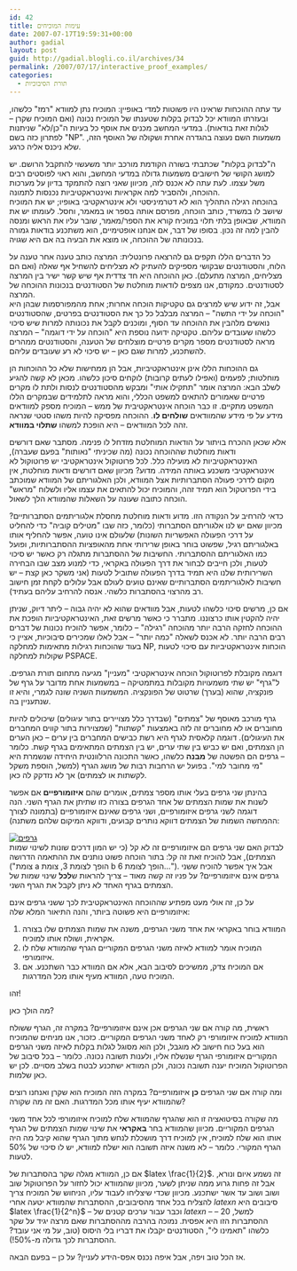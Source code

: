 ```yaml
---
id: 42
title: עימות המוכיחים
date: 2007-07-17T19:59:31+00:00
author: gadial
layout: post
guid: http://gadial.blogli.co.il/archives/34
permalink: /2007/07/17/interactive_proof_examples/
categories:
  - תורת הסיבוכיות
---
```

עד עתה ההוכחות שראינו היו פשוטות למדי באופיין: המוכיח נתן למוודא "רמז" כלשהו, ובעזרתו המוודא יכל לבדוק בקלות שטענתו של המוכיח נכונה (ואם המוכיח שקרן &#8211; לגלות זאת בודאות). במדעי המחשב מכנים את אוסף כל בעיות ה"כן/לא" שניתנות לפתרון כזה בשם "NP". משמעות השם נעוצה בהגדרה אחרת ושקולה של האוסף הזה, שלא ניכנס אליה כרגע.

ה"לבדוק בקלות" שכתבתי בשורה הקודמת מורכב יותר משעשוי להתקבל הרושם. יש למושג הקושי של חישובים משמעות גדולה במדעי המחשב, והוא ראוי לפוסטים רבים משל עצמו. לעת עתה לא אכנס לזה, מכיוון שאני רוצה להתמקד בדיון על מערכות ההוכחה, ולהסביר למה אקראיות ואינטראקטיביות נכנסות לתמונה.  
בהוכחה רגילה התהליך הוא לא דטרמיניסטי ולא אינטראקטיבי באופיו; יש את המוכיח שיושב לו במשרד, כותב הוכחה, מפרסם אותה בספר או במאמר, וחסל. לעומתו יש את המוודא, שבאופן בלתי תלוי במוכיח קורא את הספר/מאמר, שובר עליו את הראש ומנסה להבין למה זה נכון. בסופו של דבר, אם אנחנו אופטימיים, הוא משתכנע בודאות גמורה בנכונותה של ההוכחה, או מוצא את הבעיה בה אם היא שגויה.

כל הדברים הללו תקפים גם להרצאה פרונטלית: המרצה כותב טענה אחר טענה על הלוח, והסטודנטים שבקושי מספיקים להעתיק לא מצליחים להשחיל אף שאלה (ואם הם מצליחים, המרצה מתעלם). כאן ההוכחה היא חד צדדית אף שיש קשר ישיר בין המרצה לסטודנטים. כמקודם, אנו מצפים לודאות מוחלטת של הסטודנטים בנכונות ההוכחה של המרצה.  
אבל, זה ידוע שיש למרצים גם טקטיקות הוכחה אחרות; אחת מהמפורסמות שבהן היא "הוכחה על ידי התשה" &#8211; המרצה מבלבל כל כך את הסטודנטים בפרטים, שהסטודנטים נואשים מלהבין את ההוכחה עד הסוף, ומוכנים לקבל את נכונותה למרות שיש סיכוי כלשהו שעובדים עליהם. טקטיקה ידועה נוספת היא "הוכחה על ידי דוגמה" &#8211; המרצה מראה לסטודנטים מספר מקרים פרטיים מוצלחים של הטענה, והסטודנטים ממהרים להשתכנע, למרות שגם כאן &#8211; יש סיכוי לא רע שעובדים עליהם.

גם ההוכחות הללו אינן אינטראקטיביות, אבל הן ממחישות שלא כל ההוכחות הן מוחלטות; לפעמים (ואפילו לעתים קרובות) לוקחים סיכון כלשהו. מכאן לא קשה להגיע לשלב הבא: המרצה אומר "תתקילו אותי" ומבקש מהסטודנטים לנסות ולתת לו מקרים פרטיים שאמורים להתאים למשפט הכללי, והוא מראה לתלמידים שבמקרים הללו המשפט מתקיים. זו כבר הוכחה אינטראקטיבית של ממש &#8211; המוכיח מספק למוודאים מידע על פי מידע שהמוודאים **שולחים לו**. ההוכחה מפסיקה להיות משהו סטטי שנראה זהה לכל המוודאים &#8211; היא הופכת למשהו **שתלוי במוודא**.

אלא שכאן ההכרח בויתור על הודאות המוחלטת מזדחל לו פנימה. מסתבר שאם דורשים ודאות מוחלטת שההוכחה נכונה (מה שכיניתי "נאותות" בפעם שעברה), האינטראקטיביות לא מועילה כלל. לכל פרוטוקול אינטראקטיבי יש פרוטוקול לא אינטראקטיבי משכנע באותה המידה. מדוע? מכיוון שאם דורשים ודאות מוחלטת, אין מקום לדרכי פעולה הסתברותיות אצל המוודא, ולכן האלגוריתם של המוודא שמוכתב בידי הפרוטקול הוא תמיד זהה, והמוכיח יכול להתאים את עצמו אליו ולשלוח "מראש" הוכחה כתובה שעונה על השאלות שהמוודא הלך לשאול.

כדאי להרחיב על הנקודה הזו. מדוע ודאות מוחלטת מחסלת אלגוריתמים הסתברותיים? מכיוון שאם יש לנו אלגוריתם הסתברותי (כלומר, כזה שבו "מטילים קוביה" כדי להחליט על דרכי הפעולה האפשריות השונות) שלעולם אינו טועה, אפשר להחליף אותו באלגוריתם רגיל, שפשוט בוחר באופן שרירותי אחת מהאופציות ההסתברותיות, ופועל כמו האלגוריתם ההסתברותי. החשיבות של ההסתברות מתגלה רק כאשר יש סיכוי לטעות, ולכן חייבים לבחור את דרך הפעולה באקראי, כדי למנוע מצב שבו הבחירה השרירותית שלנו היא תמיד בדרך הפעולה שתוביל לטעות (אני משקר כאן קצת &#8211; יש חשיבות לאלגוריתמים הסתברותיים שאינם טועים לעולם אבל עלולים לקחת זמן חישוב רב מהרצוי בהסתברות כלשהי. אנסה להרחיב עליהם בעתיד).

אם כן, מרשים סיכוי כלשהו לטעות, אבל מוודאים שהוא לא יהיה גבוה &#8211; ליתר דיוק, שניתן יהיה להקטין אותו כרצוננו. מתברר כי כאשר מרשים זאת, האינטראקטיביות הופכת את ההוכחה לחזקה הרבה יותר מהוכחה "רגילה" &#8211; כלומר, אפשר להוכיח נכונות של דברים רבים הרבה יותר. לא אכנס לשאלה "כמה יותר" &#8211; אבל לאלו שמכירים סיבוכיות, אציין כי בעוד שהוכחות רגילות מתאימות למחלקה NP, הוכחות אינטראקטיביות עם סיכוי לטעות שקולות למחלקה PSPACE.

דוגמה מקובלת לפרוטוקול הוכחה אינטראקטיבי "מעניין" מגיעה מתחום תורת הגרפים. ל"גרף" יש שתי משמעויות מקובלות במתמטיקה &#8211; במשמעות אחת מדובר על גרף של פונקציה, שהוא (בערך) שרטוט של הפונקציה. המשמעות השניה שונה לגמרי, והיא זו שנתעניין בה.

גרף מורכב מאוסף של "צמתים" (שבדרך כלל מצויירים בתור עיגולים) שיכולים להיות מחוברים או לא מחוברים זה לזה באמצעות "קשתות" (שמצוירות בתור קווים המחברים את העיגולים). דוגמה קלאסית לגרף היא רשת כבישים המחברים בין ערים &#8211; כאן הערים הן הצמתים, ואם יש כביש בין שתי ערים, יש בין הצמתים המתאימים בגרף קשת. כלומר &#8211; גרפים הם הפשטה של **מבנה** כלשהו, כאשר התכונה הרלוונטית היחידה שנשמרת היא "מי מחובר למי". בפועל יש הרחבות רבות של מושג הגרף (למשל, הוספת משקל לקשתות או לצמתים) אך לא נזדקק לה כאן.

בהינתן שני גרפים בעלי אותו מספר צמתים, אומרים שהם **איזומורפיים** אם אפשר לשנות את שמות הצמתים של אחד הגרפים בצורה כזו שתיתן את הגרף השני. הנה דוגמה לשני גרפים איזומורפיים, ושני גרפים שאינם איזומורפיים (בתמונה לצורך ההמחשה השמות של הצמתים דווקא נותרים קבועים, ודווקא המיקום שלהם משתנה):

[![גרפים](http://www.gadial.net/wp-content/uploads/2007/07/graphs1.png)](http://www.gadial.net/wp-content/uploads/2007/07/graphs1.png "גרפים")  
לבדוק האם שני גרפים הם איזומורפיים זה לא קל (כי יש המון דרכים שונות לשינוי שמות הצמתים), אבל להוכיח זאת זה קל: בתור הוכחה פשוט נותנים את ההתאמה הדרושה ("צומת a הופך לצומת 3, צומת b הופך לצומת 6&#8230;"). אבל איך אפשר להוכיח ששני גרפים אינם איזומורפיים? על פניו זה קשה מאוד &#8211; צריך להראות ש**לכל** שינוי שמות של הצמתים בגרף האחד לא ניתן לקבל את הגרף השני.

על כן, זה אולי מעט מפתיע שההוכחה האינטראקטיבית לכך ששני גרפים אינם איזומורפיים היא פשוטה ביותר, והנה התיאור המלא שלה:

  1. המוודא בוחר באקראי את אחד משני הגרפים, משנה את שמות הצמתים שלו בצורה אקראית, ושולח אותו למוכיח.
  2. המוכיח אומר למוודא לאיזה משני הגרפים המקוריים הגרף שהמוודא שלח לו איזומורפי.
  3. אם המוכיח צדק, ממשיכים לסיבוב הבא, אלא אם המוודא כבר השתכנע. אם המוכיח טעה, המוודא מעיף אותו מכל המדרגות.

זהו!

מה הולך כאן?

ראשית, מה קורה אם שני הגרפים אכן אינם איזומורפיים? במקרה זה, הגרף ששולח המוודא למוכיח איזומורפי רק לאחד משני הגרפים המקוריים. כזכור, אנו מניחים שהמוכיח הוא בעל כוח חישוב לא מוגבל, ולכן הוא מסוגל לגלות בקלות לאיזה משני הגרפים המקוריים איזומורפי הגרף שנשלח אליו, ולענות תשובה נכונה. כלומר &#8211; בכל סיבוב של הפרוטוקול המוכיח יענה תשובה נכונה, ולכן המוודא ישתכנע לבטח בשלב מסויים. לכן יש כאן שלמות.

ומה קורה אם שני הגרפים **כן** איזומורפיים? במקרה הזה המוכיח הוא שקרן ואנחנו רוצים שהמוודא יעיף אותו מכל המדרגות. האם זה מה שקורה?

מה שקורה בסיטואציה זו הוא שהגרף שהמוודא שלח למוכיח איזומורפי לכל אחד משני הגרפים המקוריים. מכיוון שהמוודא בחר **באקראי** את שינוי שמות הצמתים של הגרף אותו הוא שלח למוכיח, אין למוכיח דרך מושכלת לנחש מתוך הגרף שהוא קיבל מה היה הגרף המקורי. כלומר &#8211; לא משנה איזה תשובה הוא ישלח למוודא, יש לו סיכוי של 50% לטעות.

אם כן, המוודא מגלה שקר בהסתברות של $latex \frac{1}{2}$. זה נשמע איום ונורא, אבל זה פחות גרוע ממה שניתן לשער, מכיוון שהמוודא יכול לחזור על הפרוטוקול שוב ושוב ושוב עד אשר ישתכנע. מכיוון שכדי שיצליחו לעבוד עליו, הניחוש של המוכיח צריך להצליח בכל אחד מהסיבובים, ההסתברות שהמוודא יטעה אחרי $latex n$ סיבובים היא $latex \frac{1}{2^n}$ &#8211; וכבר עבור ערכים קטנים של $latex n$ &#8211; למשל, 20 &#8211; ההסתברות הזו היא אפסית. נמוכה בהרבה מההסתברות שאם מרצה יגיד על שקר כלשהו "תאמינו לי", הסטודנטים יקבלו את דבריו בלי היסוס (טוב, על מי אני עובד? ההסתברות לכך גדולה מ-50%!).

אז הכל טוב ויפה, אבל איפה נכנס אפס-הידע לעניין? על כן &#8211; בפעם הבאה.